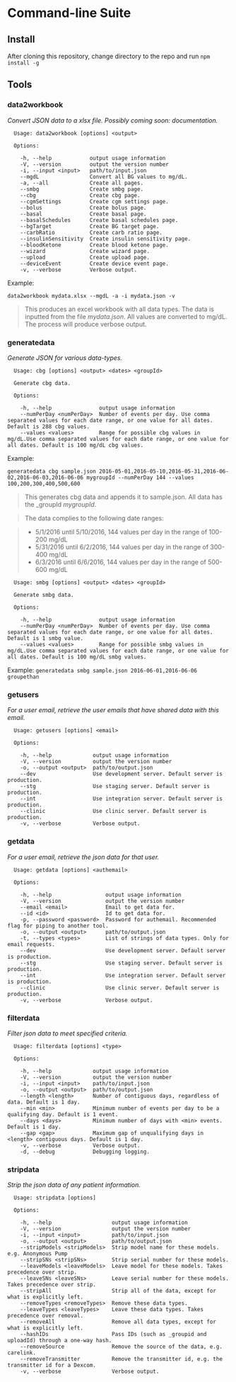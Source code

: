 # Command-line Suite

## Install
After cloning this repository, change directory to the repo and run
`npm install -g`

## Tools

### data2workbook
*Convert JSON data to a xlsx file. Possibly coming soon: documentation.*
```
  Usage: data2workbook [options] <output>

  Options:

    -h, --help            output usage information
    -V, --version         output the version number
    -i, --input <input>   path/to/input.json
    --mgdL                Convert all BG values to mg/dL.
    -a, --all             Create all pages.
    --smbg                Create smbg page.
    --cbg                 Create cbg page.
    --cgmSettings         Create cgm settings page.
    --bolus               Create bolus page.
    --basal               Create basal page.
    --basalSchedules      Create basal schedules page.
    --bgTarget            Create BG target page.
    --carbRatio           Create carb ratio page.
    --insulinSensitivity  Create insulin sensitivity page.
    --bloodKetone         Create blood ketone page.
    --wizard              Create wizard page.
    --upload              Create upload page.
    --deviceEvent         Create device event page.
    -v, --verbose         Verbose output.
```

Example:

`data2workbook mydata.xlsx --mgdL -a -i mydata.json -v`

>This produces an excel workbook with all data types. The data is inputted from the file *mydata.json*. All values are converted to mg/dL. The process will produce verbose output.

### generatedata
*Generate JSON for various data-types.*
```
  Usage: cbg [options] <output> <dates> <groupId>

  Generate cbg data.

  Options:

    -h, --help               output usage information
    --numPerDay <numPerDay>  Number of events per day. Use comma separated values for each date range, or one value for all dates. Default is 288 cbg values.
    --values <values>        Range for possible cbg values in mg/dL.Use comma separated values for each date range, or one value for all dates. Default is 100 mg/dL cbg values.
```

Example:

`generatedata cbg sample.json 2016-05-01,2016-05-10,2016-05-31,2016-06-02,2016-06-03,2016-06-06 mygroupId --numPerDay 144 --values 100,200,300,400,500,600`

> This generates cbg data and appends it to sample.json. All data has the _groupId *mygroupId*.

> The data complies to the following date ranges:

> - 5/1/2016 until 5/10/2016, 144 values per day in the range of 100-200 mg/dL
> - 5/31/2016 until 6/2/2016, 144 values per day in the range of 300-400 mg/dL
> - 6/3/2016 until 6/6/2016, 144 values per day in the range of 500-600 mg/dL

```
  Usage: smbg [options] <output> <dates> <groupId>

  Generate smbg data.

  Options:

    -h, --help               output usage information
    --numPerDay <numPerDay>  Number of events per day. Use comma separated values for each date range, or one value for all dates. Default is 1 smbg value.
    --values <values>        Range for possible smbg values in mg/dL.Use comma separated values for each date range, or one value for all dates. Default is 100 mg/dL smbg values.
```

Example:
`generatedata smbg sample.json 2016-06-01,2016-06-06 groupethan`

### getusers
*For a user email, retrieve the user emails that have shared data with this email.*
```
  Usage: getusers [options] <email>

  Options:

    -h, --help             output usage information
    -V, --version          output the version number
    -o, --output <output>  path/to/output.json
    --dev                  Use development server. Default server is production.
    --stg                  Use staging server. Default server is production.
    --int                  Use integration server. Default server is production.
    --clinic               Use clinic server. Default server is production.
    -v, --verbose          Verbose output.
```

### getdata
*For a user email, retrieve the json data for that user.*
```
  Usage: getdata [options] <authemail>

  Options:

    -h, --help                 output usage information
    -V, --version              output the version number
    --email <email>            Email to get data for.
    --id <id>                  Id to get data for.
    -p, --password <password>  Password for authemail. Recommended flag for piping to another tool.
    -o, --output <output>      path/to/output.json
    -t, --types <types>        List of strings of data types. Only for email requests.
    --dev                      Use development server. Default server is production.
    --stg                      Use staging server. Default server is production.
    --int                      Use integration server. Default server is production.
    --clinic                   Use clinic server. Default server is production.
    -v, --verbose              Verbose output.
```

### filterdata
*Filter json data to meet specified criteria.*
```
  Usage: filterdata [options] <type>

  Options:

    -h, --help             output usage information
    -V, --version          output the version number
    -i, --input <input>    path/to/input.json
    -o, --output <output>  path/to/output.json
    --length <length>      Number of contiguous days, regardless of data. Default is 1 day.
    --min <min>            Minimum number of events per day to be a qualifying day. Default is 1 event.
    --days <days>          Minimum number of days with <min> events. Default is 1 day.
    --gap <gap>            Maximum gap of unqualifying days in <length> contiguous days. Default is 1 day.
    -v, --verbose          Verbose output.
    -d, --debug            Debugging logging.
```

### stripdata
*Strip the json data of any patient information.*
```
  Usage: stripdata [options]

  Options:

    -h, --help                   output usage information
    -V, --version                output the version number
    -i, --input <input>          path/to/input.json
    -o, --output <output>        path/to/output.json
    --stripModels <stripModels>  Strip model name for these models. e.g. Anonymous Pump
    --stripSNs <stripSNs>        Strip serial number for these models.
    --leaveModels <leaveModels>  Leave model for these models. Takes precedence over strip.
    --leaveSNs <leaveSNs>        Leave serial number for these models. Takes precedence over strip.
    --stripAll                   Strip all of the data, except for what is explicitly left.
    --removeTypes <removeTypes>  Remove these data types.
    --leaveTypes <leaveTypes>    Leave these data types. Takes precedence over removal.
    --removeAll                  Remove all data types, except for what is explicitly left.
    --hashIDs                    Pass IDs (such as _groupid and uploadId) through a one-way hash.
    --removeSource               Remove the source of the data, e.g. carelink.
    --removeTransmitter          Remove the transmitter id, e.g. the transmitter id for a Dexcom.
    -v, --verbose                Verbose output.
```